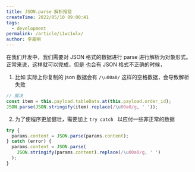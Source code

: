 ```yaml
---
title: JSON.parse 解析报错
createTime: 2022/05/10 09:00:41
tags:
  - development
permalink: /article/i1wc1ulx/
author: 李嘉明
---
```


在我们开发中，我们需要对 JSON 格式的数据进行 parse 进行解析为对象形式。
正常来说，这样就可以完成，但是 也会有 JSON 格式不正确的时候，

1. 比如 实际上你复制的 json 数据会有 `/\u00a0/` 这样的空格数据，会导致解析失败

```js
// 解决
const item = this.payload.tableData.at(this.payload.order_id);
JSON.parse(JSON.stringify(item).replace(/\u00a0/g, ' '));
```

2. 为了使程序更加健壮，需要加上 `try catch ` 以应付一些非正常的数据

```js
try {
  params.content = JSON.parse(params.content);
} catch (error) {
  params.content = JSON.parse(
    JSON.stringify(params.content).replace(/\u00a0/g, ' ')
  );
}
```

